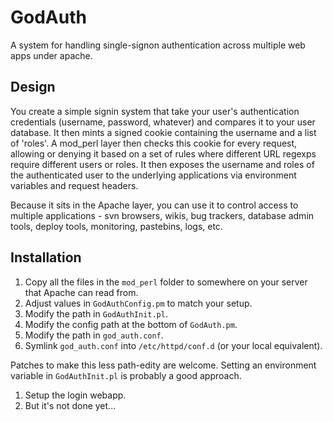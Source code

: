 GodAuth
=======

A system for handling single-signon authentication across multiple web apps under apache.


Design
------

You create a simple signin system that take your user's authentication credentials (username, password, whatever)
and compares it to your user database. It then mints a signed cookie containing the username and a list of 'roles'.
A mod_perl layer then checks this cookie for every request, allowing or denying it based on a set of rules where
different URL regexps require different users or roles. It then exposes the username and roles of the authenticated
user to the underlying applications via environment variables and request headers.

Because it sits in the Apache layer, you can use it to control access to multiple applications - svn browsers, wikis, 
bug trackers, database admin tools, deploy tools, monitoring, pastebins, logs, etc.


Installation
------------

1. Copy all the files in the <code>mod_perl</code> folder to somewhere on your server that Apache can read from.
2. Adjust values in <code>GodAuthConfig.pm</code> to match your setup.
3. Modify the path in <code>GodAuthInit.pl</code>.
4. Modify the config path at the bottom of <code>GodAuth.pm</code>.
5. Modify the path in <code>god_auth.conf</code>.
6. Symlink <code>god_auth.conf</code> into <code>/etc/httpd/conf.d</code> (or your local equivalent).

Patches to make this less path-edity are welcome. Setting an environment variable in <code>GodAuthInit.pl</code> 
is probably a good approach.

1. Setup the login webapp.
2. But it's not done yet...
